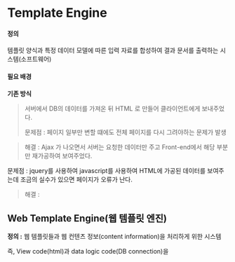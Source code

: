 # Template Engine

#### **정의** 

템플릿 양식과 특정 데이터 모델에 따른 입력 자료를 합성하여 결과 문서를 출력하는 시스템(소프트웨어)


#### **필요 배경**

**기존 방식**
> 서버에서 DB의 데이터를 가져온 뒤 HTML 로 만들어 클라이언트에게 보내주었다.
> 
> 문제점 : 페이지 일부만 변할 떄에도 전체 페이지를 다시 그려야하는 문제가 발생

> 해결 : Ajax 가 나오면서 서버는 요청한 데이터만 주고 Front-end에서 해당 부분만 재가공하여 보여주었다.

문제점 : jquery를 사용하여 javascript를 사용하여 HTML에 가공된 데이터를 보여주는데 조금의 실수가 있으면 페이지가 오류가 난다.

> 해결 : 


## Web Template Engine(웹 템플릿 엔진)

**정의 :**  웹 템플릿들과 웹 컨텐츠 정보(content information)을 처리하게 위한 시스템

즉, View code(html)과 data logic code(DB connection)을 